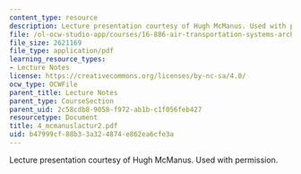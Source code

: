 ```yaml
---
content_type: resource
description: Lecture presentation courtesy of Hugh McManus. Used with permission.
file: /ol-ocw-studio-app/courses/16-886-air-transportation-systems-architecting-spring-2004/b47999cf88b33a324874e862ea6cfe3a_4_mcmanuslactur2.pdf
file_size: 2621169
file_type: application/pdf
learning_resource_types:
- Lecture Notes
license: https://creativecommons.org/licenses/by-nc-sa/4.0/
ocw_type: OCWFile
parent_title: Lecture Notes
parent_type: CourseSection
parent_uid: 2c58cdb8-9058-f972-ab1b-c1f056feb427
resourcetype: Document
title: 4_mcmanuslactur2.pdf
uid: b47999cf-88b3-3a32-4874-e862ea6cfe3a
---
```

Lecture presentation courtesy of Hugh McManus. Used with permission.